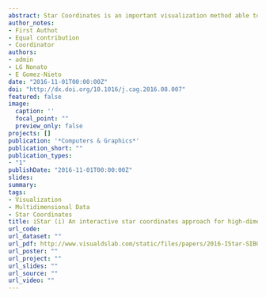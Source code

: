 ```yaml
---
abstract: Star Coordinates is an important visualization method able to reveal patterns and groups from multidimensional data while still showing the impact of data attributes in the formation of such patterns and groups. Despite its usefulness, Star Coordinates bears limitations that impair its use in several scenarios. For instance, when the number of data dimensions is high, the resulting visualization becomes cluttered, hampering the joint analysis of attribute importance and group/pattern formation. In this paper, we propose a novel method that renders Star Coordinates a feasible alternative to analyze high-dimensional data. The proposed method relies on a clustering mechanism to group attributes in order to mitigate visual clutter. Clustering can be performed automatically as well as interactively, allowing the analysis of how particular groups of attributes impact on the radial layout, thus assisting users in the understanding of data. The effectiveness of our approach is shown through a set of experiments and case studies, which attest its usefulness in practical applications.
author_notes:
- First Authot
- Equal contribution
- Coordinator
authors:
- admin
- LG Nonato
- E Gomez-Nieto
date: "2016-11-01T00:00:00Z"
doi: "http://dx.doi.org/10.1016/j.cag.2016.08.007"
featured: false
image:
  caption: ''
  focal_point: ""
  preview_only: false
projects: []
publication: '*Computers & Graphics*'
publication_short: ""
publication_types:
- "1"
publishDate: "2016-11-01T00:00:00Z"
slides: 
summary: 
tags:
- Visualization
- Multidimensional Data
- Star Coordinates
title: iStar (i) An interactive star coordinates approach for high-dimensional data exploration
url_code: 
url_dataset: ""
url_pdf: http://www.visualdslab.com/static/files/papers/2016-IStar-SIBGRAPI.pdf
url_poster: ""
url_project: ""
url_slides: ""
url_source: ""
url_video: ""
---
```


